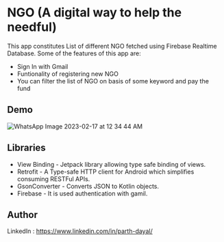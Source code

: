 # NGO (A digital way to help the needful)

This app constitutes List of different NGO fetched using Firebase Realtime Database. Some of the features of this app are:
* Sign In with Gmail
* Funtionality of registering new NGO
* You can filter the list of NGO on basis of some keyword and pay the fund

## Demo
![WhatsApp Image 2023-02-17 at 12 34 44 AM](https://user-images.githubusercontent.com/97301303/219462981-4ff8ff3b-3ace-45e8-8c0d-bfd20910768e.jpeg)



## Libraries
* View Binding - Jetpack library allowing type safe binding of views.
* Retrofit - A Type-safe HTTP client for Android which simplifies consuming RESTFul APIs.
* GsonConverter - Converts JSON to Kotlin objects.
* Firebase - It is used authentication with gamil.

## Author
LinkedIn : https://www.linkedin.com/in/parth-dayal/
